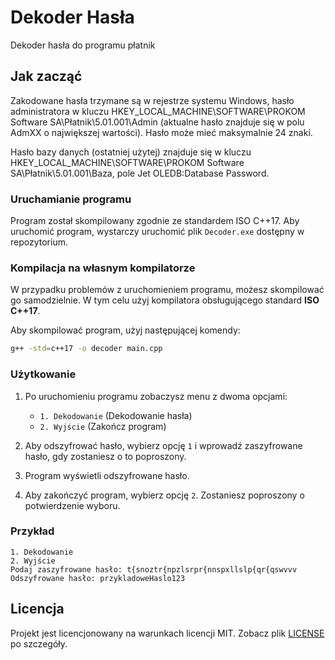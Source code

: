 # Dekoder Hasła

Dekoder hasła do programu płatnik

## Jak zacząć	

Zakodowane hasła trzymane są w rejestrze systemu Windows, hasło administratora w kluczu HKEY_LOCAL_MACHINE\SOFTWARE\PROKOM Software SA\Płatnik\5.01.001\Admin (aktualne hasło znajduje się w polu AdmXX o największej wartości).
Hasło może mieć maksymalnie 24 znaki.

Hasło bazy danych (ostatniej użytej) znajduje się w kluczu HKEY_LOCAL_MACHINE\SOFTWARE\PROKOM Software SA\Płatnik\5.01.001\Baza, pole Jet OLEDB:Database Password.

### Uruchamianie programu

Program został skompilowany zgodnie ze standardem ISO C++17. Aby uruchomić program, wystarczy uruchomić plik `Decoder.exe` dostępny w repozytorium.

### Kompilacja na własnym kompilatorze

W przypadku problemów z uruchomieniem programu, możesz skompilować go samodzielnie. W tym celu użyj kompilatora obsługującego standard **ISO C++17**.

Aby skompilować program, użyj następującej komendy:

```bash
g++ -std=c++17 -o decoder main.cpp
```

### Użytkowanie

1. Po uruchomieniu programu zobaczysz menu z dwoma opcjami:
   - `1. Dekodowanie` (Dekodowanie hasła)
   - `2. Wyjście` (Zakończ program)

2. Aby odszyfrować hasło, wybierz opcję `1` i wprowadź zaszyfrowane hasło, gdy zostaniesz o to poproszony.

3. Program wyświetli odszyfrowane hasło.

4. Aby zakończyć program, wybierz opcję `2`. Zostaniesz poproszony o potwierdzenie wyboru.

### Przykład

```plaintext
1. Dekodowanie
2. Wyjście
Podaj zaszyfrowane hasło: t{snoztr{npzlsrpr{nnspxllslp{qr{qswvvv
Odszyfrowane hasło: przykladoweHaslo123
```

## Licencja

Projekt jest licencjonowany na warunkach licencji MIT. Zobacz plik [LICENSE](LICENSE) po szczegóły.
